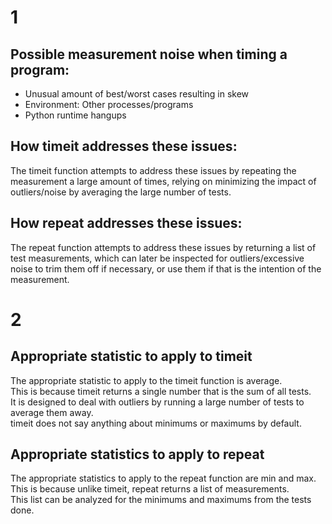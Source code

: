 # 1
## Possible measurement noise when timing a program:
- Unusual amount of best/worst cases resulting in skew
- Environment: Other processes/programs
- Python runtime hangups 
## How timeit addresses these issues:
The timeit function attempts to address these issues by repeating the measurement a large amount of times, relying on minimizing the impact of outliers/noise by averaging the large number of tests.

## How repeat addresses these issues:
The repeat function attempts to address these issues by returning a list of test measurements, which can later be inspected for outliers/excessive noise to trim them off if necessary, or use them if that is the intention of the measurement.

# 2
## Appropriate statistic to apply to timeit
The appropriate statistic to apply to the timeit function is average.\
This is because timeit returns a single number that is the sum of all tests.\
It is designed to deal with outliers by running a large number of tests to average them away.\
timeit does not say anything about minimums or maximums by default.

## Appropriate statistics to apply to repeat
The appropriate statistics to apply to the repeat function are min and max.\
This is because unlike timeit, repeat returns a list of measurements.\
This list can be analyzed for the minimums and maximums from the tests done.
